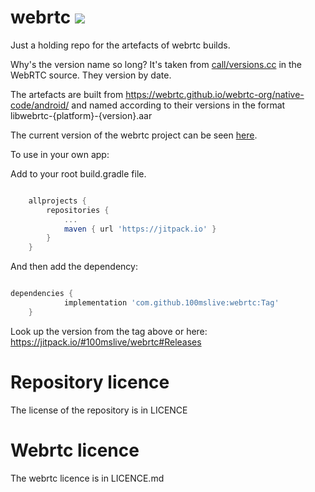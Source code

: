 # webrtc [![](https://jitpack.io/v/100mslive/webrtc.svg)](https://jitpack.io/#100mslive/webrtc)
Just a holding repo for the artefacts of webrtc builds.

Why's the version name so long? It's taken from [call/versions.cc](https://chromium.googlesource.com/external/webrtc/+/refs/heads/master/call/version.cc#16) in the WebRTC source. They version by date.

The artefacts are built from https://webrtc.github.io/webrtc-org/native-code/android/ and named according to their versions in the format
libwebrtc-{platform}-{version}.aar

The current version of the webrtc project can be seen [here](https://webrtc.googlesource.com/src/+/refs/heads/main/call/version.cc#16).

To use in your own app:

Add to your root build.gradle file.

```gradle

	allprojects {
		repositories {
			...
			maven { url 'https://jitpack.io' }
		}
	}

```

And then add the dependency:

```gradle

dependencies {
	        implementation 'com.github.100mslive:webrtc:Tag'
	}

```

Look up the version from the tag above or here:
https://jitpack.io/#100mslive/webrtc#Releases


# Repository licence
The license of the repository is in LICENCE

# Webrtc licence
The webrtc licence is in LICENCE.md
